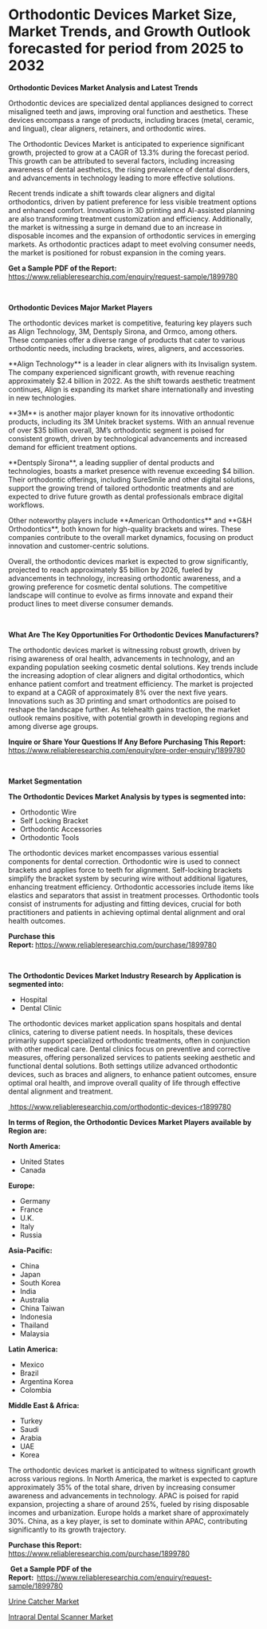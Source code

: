 <p><h1>Orthodontic Devices Market Size, Market Trends, and Growth Outlook forecasted for period from 2025 to 2032</h1></p><p><strong>Orthodontic Devices Market Analysis and Latest Trends</strong></p>
<p><p>Orthodontic devices are specialized dental appliances designed to correct misaligned teeth and jaws, improving oral function and aesthetics. These devices encompass a range of products, including braces (metal, ceramic, and lingual), clear aligners, retainers, and orthodontic wires. </p><p>The Orthodontic Devices Market is anticipated to experience significant growth, projected to grow at a CAGR of 13.3% during the forecast period. This growth can be attributed to several factors, including increasing awareness of dental aesthetics, the rising prevalence of dental disorders, and advancements in technology leading to more effective solutions. </p><p>Recent trends indicate a shift towards clear aligners and digital orthodontics, driven by patient preference for less visible treatment options and enhanced comfort. Innovations in 3D printing and AI-assisted planning are also transforming treatment customization and efficiency. Additionally, the market is witnessing a surge in demand due to an increase in disposable incomes and the expansion of orthodontic services in emerging markets. As orthodontic practices adapt to meet evolving consumer needs, the market is positioned for robust expansion in the coming years.</p></p>
<p><strong>Get a Sample PDF of the Report:&nbsp;</strong> <a href="https://www.reliableresearchiq.com/enquiry/request-sample/1899780?utm_campaign=1082&utm_medium=2&utm_source=Github&utm_content=ia&utm_term=04032025&utm_id=orthodontic-devices">https://www.reliableresearchiq.com/enquiry/request-sample/1899780</a></p>
<p>&nbsp;</p>
<p><strong>Orthodontic Devices Major Market Players</strong></p>
<p><p>The orthodontic devices market is competitive, featuring key players such as Align Technology, 3M, Dentsply Sirona, and Ormco, among others. These companies offer a diverse range of products that cater to various orthodontic needs, including brackets, wires, aligners, and accessories.</p><p>**Align Technology** is a leader in clear aligners with its Invisalign system. The company experienced significant growth, with revenue reaching approximately $2.4 billion in 2022. As the shift towards aesthetic treatment continues, Align is expanding its market share internationally and investing in new technologies.</p><p>**3M** is another major player known for its innovative orthodontic products, including its 3M Unitek bracket systems. With an annual revenue of over $35 billion overall, 3M’s orthodontic segment is poised for consistent growth, driven by technological advancements and increased demand for efficient treatment options.</p><p>**Dentsply Sirona**, a leading supplier of dental products and technologies, boasts a market presence with revenue exceeding $4 billion. Their orthodontic offerings, including SureSmile and other digital solutions, support the growing trend of tailored orthodontic treatments and are expected to drive future growth as dental professionals embrace digital workflows.</p><p>Other noteworthy players include **American Orthodontics** and **G&H Orthodontics**, both known for high-quality brackets and wires. These companies contribute to the overall market dynamics, focusing on product innovation and customer-centric solutions.</p><p>Overall, the orthodontic devices market is expected to grow significantly, projected to reach approximately $5 billion by 2026, fueled by advancements in technology, increasing orthodontic awareness, and a growing preference for cosmetic dental solutions. The competitive landscape will continue to evolve as firms innovate and expand their product lines to meet diverse consumer demands.</p></p>
<p>&nbsp;</p>
<p><strong>What Are The Key Opportunities For Orthodontic Devices Manufacturers?</strong></p>
<p><p>The orthodontic devices market is witnessing robust growth, driven by rising awareness of oral health, advancements in technology, and an expanding population seeking cosmetic dental solutions. Key trends include the increasing adoption of clear aligners and digital orthodontics, which enhance patient comfort and treatment efficiency. The market is projected to expand at a CAGR of approximately 8% over the next five years. Innovations such as 3D printing and smart orthodontics are poised to reshape the landscape further. As telehealth gains traction, the market outlook remains positive, with potential growth in developing regions and among diverse age groups.</p></p>
<p><strong>Inquire or Share Your Questions If Any Before Purchasing This Report:</strong> <a href="https://www.reliableresearchiq.com/enquiry/pre-order-enquiry/1899780?utm_campaign=1082&utm_medium=2&utm_source=Github&utm_content=ia&utm_term=04032025&utm_id=orthodontic-devices">https://www.reliableresearchiq.com/enquiry/pre-order-enquiry/1899780</a></p>
<p>&nbsp;</p>
<p><strong>Market Segmentation</strong></p>
<p><strong>The Orthodontic Devices Market Analysis by types is segmented into:</strong></p>
<p><ul><li>Orthodontic Wire</li><li>Self Locking Bracket</li><li>Orthodontic Accessories</li><li>Orthodontic Tools</li></ul></p>
<p><p>The orthodontic devices market encompasses various essential components for dental correction. Orthodontic wire is used to connect brackets and applies force to teeth for alignment. Self-locking brackets simplify the bracket system by securing wire without additional ligatures, enhancing treatment efficiency. Orthodontic accessories include items like elastics and separators that assist in treatment processes. Orthodontic tools consist of instruments for adjusting and fitting devices, crucial for both practitioners and patients in achieving optimal dental alignment and oral health outcomes.</p></p>
<p><strong>Purchase this Report:&nbsp;</strong><a href="https://www.reliableresearchiq.com/purchase/1899780?utm_campaign=1082&utm_medium=2&utm_source=Github&utm_content=ia&utm_term=04032025&utm_id=orthodontic-devices">https://www.reliableresearchiq.com/purchase/1899780</a></p>
<p>&nbsp;</p>
<p><strong>The Orthodontic Devices Market Industry Research by Application is segmented into:</strong></p>
<p><ul><li>Hospital</li><li>Dental Clinic</li></ul></p>
<p><p>The orthodontic devices market application spans hospitals and dental clinics, catering to diverse patient needs. In hospitals, these devices primarily support specialized orthodontic treatments, often in conjunction with other medical care. Dental clinics focus on preventive and corrective measures, offering personalized services to patients seeking aesthetic and functional dental solutions. Both settings utilize advanced orthodontic devices, such as braces and aligners, to enhance patient outcomes, ensure optimal oral health, and improve overall quality of life through effective dental alignment and treatment.</p></p>
<p><a href="https://www.reliableresearchiq.com/orthodontic-devices-r1899780?utm_campaign=1082&utm_medium=2&utm_source=Github&utm_content=ia&utm_term=04032025&utm_id=orthodontic-devices">&nbsp;https://www.reliableresearchiq.com/orthodontic-devices-r1899780</a></p>
<p><strong>In terms of Region, the Orthodontic Devices Market Players available by Region are:</strong></p>
<p>
    <p> <strong> North America: </strong>
        <ul>
            <li>United States</li>
            <li>Canada</li>
        </ul>
        </p> 
    <p> <strong> Europe: </strong>
        <ul>
            <li>Germany</li>
            <li>France</li>
            <li>U.K.</li>
            <li>Italy</li>
            <li>Russia</li>
        </ul>
        </p> 
    <p> <strong> Asia-Pacific: </strong>
        <ul>
            <li>China</li>
            <li>Japan</li>
            <li>South Korea</li>
            <li>India</li>
            <li>Australia</li>
            <li>China Taiwan</li>
            <li>Indonesia</li>
            <li>Thailand</li>
            <li>Malaysia</li>
        </ul>
        </p> 
    <p> <strong> Latin America: </strong>
        <ul>
            <li>Mexico</li>
            <li>Brazil</li>
            <li>Argentina Korea</li>
            <li>Colombia</li>
        </ul>
        </p> 
    <p> <strong> Middle East & Africa: </strong>
        <ul>
            <li>Turkey</li>
            <li>Saudi</li>
            <li>Arabia</li>
            <li>UAE</li>
            <li>Korea</li>
        </ul>
    </p>
    </p>
<p><p>The orthodontic devices market is anticipated to witness significant growth across various regions. In North America, the market is expected to capture approximately 35% of the total share, driven by increasing consumer awareness and advancements in technology. APAC is poised for rapid expansion, projecting a share of around 25%, fueled by rising disposable incomes and urbanization. Europe holds a market share of approximately 30%. China, as a key player, is set to dominate within APAC, contributing significantly to its growth trajectory.</p></p>
<p><strong>Purchase this Report: </strong><a href="https://www.reliableresearchiq.com/purchase/1899780?utm_campaign=1082&utm_medium=2&utm_source=Github&utm_content=ia&utm_term=04032025&utm_id=orthodontic-devices">https://www.reliableresearchiq.com/purchase/1899780</a></p>
<p>&nbsp;<strong>Get a Sample PDF of the Report:&nbsp;&nbsp;</strong><a href="https://www.reliableresearchiq.com/enquiry/request-sample/1899780?utm_campaign=1082&utm_medium=2&utm_source=Github&utm_content=ia&utm_term=04032025&utm_id=orthodontic-devices">https://www.reliableresearchiq.com/enquiry/request-sample/1899780</a></p>
<p><strong></strong></p>
<p><p><a href="https://github.com/zymerivarrik6/Market-Research-Report-List-1/blob/main/urine-catcher-market.md?utm_campaign=1082&utm_medium=2&utm_source=Github&utm_content=ia&utm_term=04032025&utm_id=orthodontic-devices">Urine Catcher Market</a></p><p><a href="https://github.com/djihencygnel74/Market-Research-Report-List-1/blob/main/intraoral-dental-scanner-market.md?utm_campaign=1082&utm_medium=2&utm_source=Github&utm_content=ia&utm_term=04032025&utm_id=orthodontic-devices">Intraoral Dental Scanner Market</a></p></p>